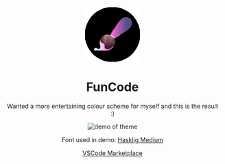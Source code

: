 <p align="center" style="padding-top:20px">
<img src="assets/icon.png" alt="demo of theme"/>
</p>
<h1 align="center">FunCode
</h1>

<p align="center">Wanted a more entertaining colour scheme for myself and this is the result :)</p>
<p align="center">
<img src="assets/funcode_demo.webp" alt="demo of theme"/>
</p>
<p align="center">Font used in demo: <a href="https://github.com/i-tu/Hasklig">Hasklig Medium</a></p>
<p align="center"><a href="https://marketplace.visualstudio.com/items?itemName=beccauwu.funcode">VSCode Marketplace</a></p>
